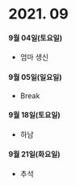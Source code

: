 # 2021. 09

#### 9월 04일(토요일)

- 엄마 생신

#### 9월 05일(일요일)

- Break

#### 9월 18일(토요일)

- 하남

#### 9월 21일(화요일)

- 추석
